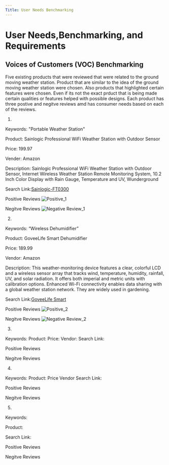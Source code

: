 ```yaml
---
Title: User Needs Benchmarking
---
```

# User Needs,Benchmarking, and Requirements 
## Voices of Customers (VOC) Benchmarking
Five existing products that were reviewed that were related to the ground moving weather station. Product that are similar to the idea of the ground moving weather station were chosen. Also products that highlighted certain features were chosen. Even if its not the exact prduct that is being made certain qualities or features helped with possible designs. Each product has three postive and negitve reviews amd has consumer needs based on each of the reviews.

1.

Keywords: "Portable Weather Station"

Product: Sainlogic Professional WiFi Weather Station with Outdoor Sensor

Price: 199.97

Vender: Amazon

Description: Sainlogic Professional WiFi Weather Station with Outdoor Sensor, Internet Wireless Weather Station Remote Monitoring System, 10.2 Inch Color Display with Rain Gauge, Temperature and UV, Wunderground

Search Link:[Sainlogic-FT0300](https://www.amazon.com/sainlogic-FT0300-Sainlogic-Weather-Station/dp/B0836FVVYZ/ref=cm_cr_arp_d_product_top?ie=UTF8)

Positive Reviews
![Positive_1](https://github.com/EGR314-Spring2024-Team303/EGR314-Spring2024-Team303.github.io/assets/156718379/e4cbe2b3-c947-420b-b9c7-6c773daefda1)

Negitve Reviews
![Negative Review_1](https://github.com/EGR314-Spring2024-Team303/EGR314-Spring2024-Team303.github.io/assets/156718379/79d601f5-39e8-4d3e-9a1b-663e2815d336)


2.
Keywords:  “Wireless Dehumidifier” 

Product: GoveeLife Smart Dehumidifier

Price: 189.99

Vendor: Amazon

Description: This weather-monitoring device features a clear, colorful LCD and a wireless sensor array that tracks wind, temperature, humidity, rainfall, UV, and solar radiation. It offers both imperial and metric units with calibration options. Enhanced Wi-Fi connectivity enables data sharing with a global weather station network. They are widely used in gardening. 	

Search Link:[GoveeLife Smart](https://www.amazon.com/Govee-Life-Dehumidifier-Continuous-Dehumidifiers/dp/B0BQMQPJXP/ref=sr_1_3_sspa?crid=1F9Z4FSWH740L&keywords=wireless+dehumidifier&qid=1705371036&sprefix=wireless+dehumidifier%2Caps%2C234&sr=8-3-spons&sp_csd=d2lkZ2V0TmFtZT1zcF9hdGY&psc=1)


Positive Reviews
![Positive_2](https://github.com/EGR314-Spring2024-Team303/EGR314-Spring2024-Team303.github.io/assets/156718379/db9dc61a-cb52-44e8-9c98-d33ee940c6e7)

Negitve Reviews
![Negative Review_2](https://github.com/EGR314-Spring2024-Team303/EGR314-Spring2024-Team303.github.io/assets/156718379/31eac0aa-793f-4bc4-9bbe-d11228e1cf4e)


3.
Keywords: 
Product: 
Price:
Vendor:
Search Link:

Positive Reviews

Negitve Reviews


4.
Keywords: 
Product: 
Price
Vendor
Search Link:

Positive Reviews

Negitve Reviews

5.
Keywords: 

Product: 

Search Link:

Positive Reviews

Negitve Reviews
